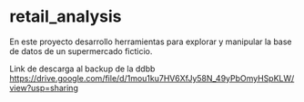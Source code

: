 # retail_analysis
En este proyecto desarrollo herramientas para explorar y manipular la base de datos de un supermercado ficticio.

Link de descarga al backup de la ddbb https://drive.google.com/file/d/1mou1ku7HV6XfJy58N_49yPbOmyHSpKLW/view?usp=sharing
